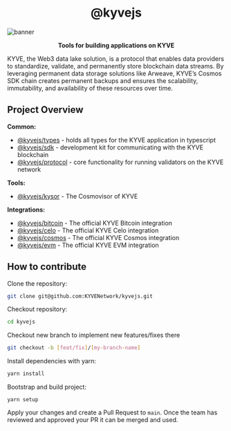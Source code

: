 <div align="center">
  <h1>@kyvejs</h1>
</div>

![banner](https://arweave.net/RkC-azeak1eOQGOLSaPNzHo-ORc-cWgnmdJnSScedFE)

<p align="center">
<strong>Tools for building applications on KYVE</strong>
</p>



KYVE, the Web3 data lake solution, is a protocol that enables data providers to standardize, validate, and permanently store blockchain data streams. By leveraging permanent data storage solutions like Arweave, KYVE’s Cosmos SDK chain creates permanent backups and ensures the scalability, immutability, and availability of these resources over time.

## Project Overview

**Common:**

- [@kyvejs/types](common/types/README.md) - holds all types for the KYVE application in typescript
- [@kyvejs/sdk](common/sdk/README.md) - development kit for communicating with the KYVE blockchain
- [@kyvejs/protocol](common/protocol/README.md) - core functionality for running validators on the KYVE network

**Tools:**

- [@kyvejs/kysor](tools/kysor/README.md) - The Cosmovisor of KYVE

**Integrations:**

- [@kyvejs/bitcoin](integrations/bitcoin/README.md) - The official KYVE Bitcoin integration
- [@kyvejs/celo](integrations/celo/README.md) - The official KYVE Celo integration
- [@kyvejs/cosmos](integrations/cosmos/README.md) - The official KYVE Cosmos integration
- [@kyvejs/evm](integrations/evm/README.md) - The official KYVE EVM integration

## How to contribute

Clone the repository:

```bash
git clone git@github.com:KYVENetwork/kyvejs.git
```

Checkout repository:

```bash
cd kyvejs
```

Checkout new branch to implement new features/fixes there

```bash
git checkout -b [feat/fix]/[my-branch-name]
```

Install dependencies with yarn:

```bash
yarn install
```

Bootstrap and build project:

```
yarn setup
```

Apply your changes and create a Pull Request to `main`. Once the team has
reviewed and approved your PR it can be merged and used.

